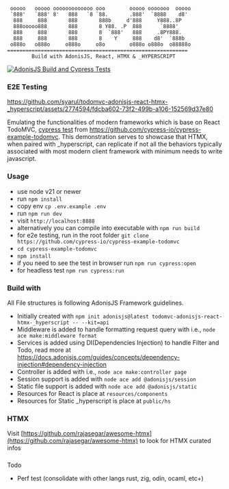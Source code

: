 
     ooooo   ooooo ooooooooooooo ooo        ooooo ooooooo  ooooo 
     `888'   `888' 8'   888   `8 `88.       .888'  `8888    d8'  
      888     888       888       888b     d'888     Y888..8P    
      888ooooo888       888       8 Y88. .P  888      `8888'     
      888     888       888       8  `888'   888     .8PY888.    
      888     888       888       8    Y     888    d8'  `888b   
     o888o   o888o     o888o     o8o        o888o o888o  o88888o
    ===========================================================
            Build with AdonisJS, React, HTMX & _HYPERSCRIPT
[![AdonisJS Build and Cypress Tests](https://github.com/syarul/todomvc-adonisjs-react-htmx-_hyperscript/actions/workflows/adonisjs.yml/badge.svg)](https://github.com/syarul/todomvc-adonisjs-react-htmx-_hyperscript/actions/workflows/adonisjs.yml)

### E2E Testing


https://github.com/syarul/todomvc-adonisjs-react-htmx-_hyperscript/assets/2774594/fdcba602-73f2-499b-a106-152569d37e80


Emulating the functionalities of modern frameworks which is base on React TodoMVC, [cypress test](https://github.com/syarul/todomvc-adonisjs-react-htmx-_hyperscript/actions/runs/7412273948/job/20168687544) from https://github.com/cypress-io/cypress-example-todomvc. This demonstration serves to showcase that HTMX, when paired with _hyperscript, can replicate if not all the behaviors typically associated with most modern client framework with minimum needs to write javascript.

### Usage
- use node v21 or newer
- run `npm install`
- copy env `cp .env.example .env`
- run `npm run dev`
- visit `http://localhost:8888`
- alternatively you can compile into executable with `npm run build`
- for e2e testing, run in the root folder `git clone https://github.com/cypress-io/cypress-example-todomvc`
- `cd cypress-example-todomvc`
- `npm install`
- if you need to see the test in browser run `npm run cypress:open`
- for headless test `npm run cypress:run`

### Build with
All File structures is following AdonisJS Framework guidelines.
- Initially created with `npm init adonisjs@latest todomvc-adonisjs-react-htmx-_hyperscript -- --kit=api`
- Middleware is added to handle formatting request query with i.e., `node ace make:middleware format`
- Services is added using DI(Dependencies Injection) to handle Filter and Todo, read more at https://docs.adonisjs.com/guides/concepts/dependency-injection#dependency-injection
- Controller is added with i.e., `node ace make:controller page`
- Session support is added with `node ace add @adonisjs/session`
- Static file support is added with `node ace add @adonisjs/static`
- Resources for React is place at `resources/components`
- Resources for Static _hyperscript is place at `public/hs`

### HTMX
Visit [https://github.com/rajasegar/awesome-htmx](https://github.com/rajasegar/awesome-htmx) to look for HTMX curated infos

###
Todo
- Perf test (consolidate with other langs rust, zig, odin, ocaml, etc+)